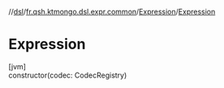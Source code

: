 //[dsl](../../../index.md)/[fr.qsh.ktmongo.dsl.expr.common](../index.md)/[Expression](index.md)/[Expression](-expression.md)

# Expression

[jvm]\
constructor(codec: CodecRegistry)
